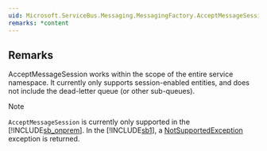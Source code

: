 ```yaml
---  
uid: Microsoft.ServiceBus.Messaging.MessagingFactory.AcceptMessageSession  
remarks: *content  
---  
```

  
## Remarks  
 AcceptMessageSession works within the scope of the entire service namespace. It currently only supports session-enabled entities, and does not include the dead-letter queue (or other sub-queues).  
  
> [!NOTE]
>  `AcceptMessageSession` is currently only supported in the [!INCLUDE[sb_onprem](../Token/sb_onprem_md.md)]. In the [!INCLUDE[sb1](../Token/sb1_md.md)], a [NotSupportedException](assetId:///T:System.NotSupportedException?qualifyHint=False&autoUpgrade=True) exception is returned.